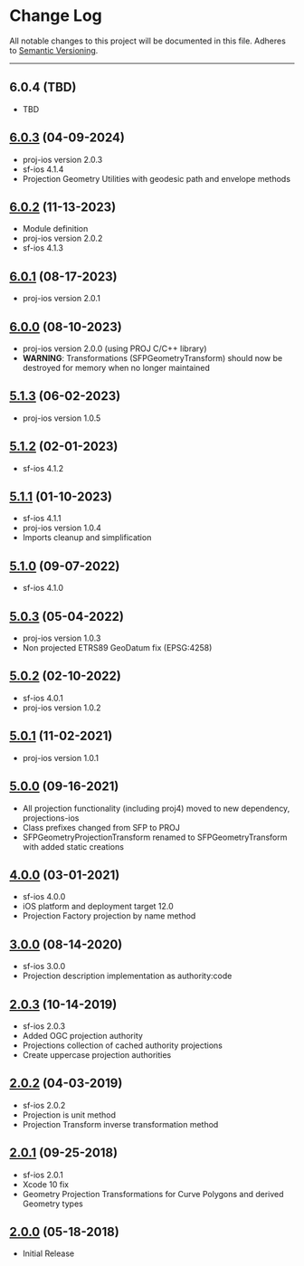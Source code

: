 # Change Log
All notable changes to this project will be documented in this file.
Adheres to [Semantic Versioning](http://semver.org/).

---

## 6.0.4 (TBD)

* TBD

## [6.0.3](https://github.com/ngageoint/simple-features-proj-ios/releases/tag/6.0.3) (04-09-2024)

* proj-ios version 2.0.3
* sf-ios 4.1.4
* Projection Geometry Utilities with geodesic path and envelope methods

## [6.0.2](https://github.com/ngageoint/simple-features-proj-ios/releases/tag/6.0.2) (11-13-2023)

* Module definition
* proj-ios version 2.0.2
* sf-ios 4.1.3

## [6.0.1](https://github.com/ngageoint/simple-features-proj-ios/releases/tag/6.0.1) (08-17-2023)

* proj-ios version 2.0.1

## [6.0.0](https://github.com/ngageoint/simple-features-proj-ios/releases/tag/6.0.0) (08-10-2023)

* proj-ios version 2.0.0 (using PROJ C/C++ library)
* **WARNING**: Transformations (SFPGeometryTransform) should now be destroyed for memory when no longer maintained

## [5.1.3](https://github.com/ngageoint/simple-features-proj-ios/releases/tag/5.1.3) (06-02-2023)

* proj-ios version 1.0.5

## [5.1.2](https://github.com/ngageoint/simple-features-proj-ios/releases/tag/5.1.2) (02-01-2023)

* sf-ios 4.1.2

## [5.1.1](https://github.com/ngageoint/simple-features-proj-ios/releases/tag/5.1.1) (01-10-2023)

* sf-ios 4.1.1
* proj-ios version 1.0.4
* Imports cleanup and simplification

## [5.1.0](https://github.com/ngageoint/simple-features-proj-ios/releases/tag/5.1.0) (09-07-2022)

* sf-ios 4.1.0

## [5.0.3](https://github.com/ngageoint/simple-features-proj-ios/releases/tag/5.0.3) (05-04-2022)

* proj-ios version 1.0.3
* Non projected ETRS89 GeoDatum fix (EPSG:4258)

## [5.0.2](https://github.com/ngageoint/simple-features-proj-ios/releases/tag/5.0.2) (02-10-2022)

* sf-ios 4.0.1
* proj-ios version 1.0.2

## [5.0.1](https://github.com/ngageoint/simple-features-proj-ios/releases/tag/5.0.1) (11-02-2021)

* proj-ios version 1.0.1

## [5.0.0](https://github.com/ngageoint/simple-features-proj-ios/releases/tag/5.0.0) (09-16-2021)

* All projection functionality (including proj4) moved to new dependency, projections-ios
* Class prefixes changed from SFP to PROJ
* SFPGeometryProjectionTransform renamed to SFPGeometryTransform with added static creations

## [4.0.0](https://github.com/ngageoint/simple-features-proj-ios/releases/tag/4.0.0) (03-01-2021)

* sf-ios 4.0.0
* iOS platform and deployment target 12.0
* Projection Factory projection by name method

## [3.0.0](https://github.com/ngageoint/simple-features-proj-ios/releases/tag/3.0.0) (08-14-2020)

* sf-ios 3.0.0
* Projection description implementation as authority:code

## [2.0.3](https://github.com/ngageoint/simple-features-proj-ios/releases/tag/2.0.3) (10-14-2019)

* sf-ios 2.0.3
* Added OGC projection authority
* Projections collection of cached authority projections
* Create uppercase projection authorities

## [2.0.2](https://github.com/ngageoint/simple-features-proj-ios/releases/tag/2.0.2) (04-03-2019)

* sf-ios 2.0.2
* Projection is unit method
* Projection Transform inverse transformation method

## [2.0.1](https://github.com/ngageoint/simple-features-proj-ios/releases/tag/2.0.1) (09-25-2018)

* sf-ios 2.0.1
* Xcode 10 fix
* Geometry Projection Transformations for Curve Polygons and derived Geometry types

## [2.0.0](https://github.com/ngageoint/simple-features-proj-ios/releases/tag/2.0.0) (05-18-2018)

* Initial Release
